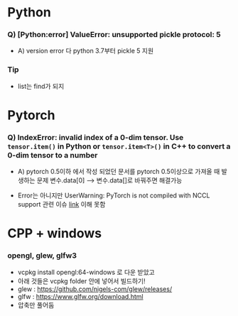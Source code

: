# Python

### Q) [Python:error] ValueError: unsupported pickle protocol: 5
- A) version error 다 python 3.7부터 pickle 5 지원





### Tip
- list는 find가 되지 


# Pytorch
### Q) IndexError: invalid index of a 0-dim tensor. Use `tensor.item()` in Python or `tensor.item<T>()` in C++ to convert a 0-dim tensor to a number
- A) pytorch 0.5이하 에서 작성 되었던 문서를 pytorch 0.5이상으로 가져올 때 발생하는 문제 변수.data[0] --> 변수.data[]로 바꿔주면 해결가능  
  
- Error는 아니지만 UserWarning: PyTorch is not compiled with NCCL support 관련 이슈 [link](https://aigong.tistory.com/188) 이해 못함



# CPP + windows
### opengl, glew, glfw3
- vcpkg install opengl:64-windows 로 다운 받았고
- 아래 것들은 vcpkg folder 안에 넣어서 빌드하기!
- glew : https://github.com/nigels-com/glew/releases/
- glfw : https://www.glfw.org/download.html
- 압축만 풀어둠
